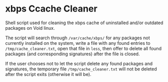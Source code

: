 # xbps Ccache Cleaner

Shell script used for cleaning the xbps cache of uninstalled and/or outdated packages on Void linux. 

The script will search through ```/var/cache/xbps/``` for any packages not currently installed on the system, write a file with any found entries to ```/tmp/cache_cleaner.txt```, open that file in ```less```, then offer to delete all found packages (and corresponding signatures) after the file is closed.

If the user chooses not to let the script delete any found packages and signatures, the temporary file ```/tmp/cache_cleaner.txt``` will not be deleted after the script exits (otherwise it will be).
